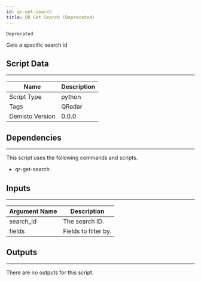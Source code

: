 ```yaml
---
id: qr-get-search
title: QR Get Search (Deprecated)
---
```


`Deprecated`

Gets a specific search id

## Script Data
---

| **Name** | **Description** |
| --- | --- |
| Script Type | python |
| Tags | QRadar |
| Demisto Version | 0.0.0 |

## Dependencies
---
This script uses the following commands and scripts.
* qr-get-search

## Inputs
---

| **Argument Name** | **Description** |
| --- | --- |
| search_id | The search ID. |
| fields | Fields to filter by. |

## Outputs
---
There are no outputs for this script.
